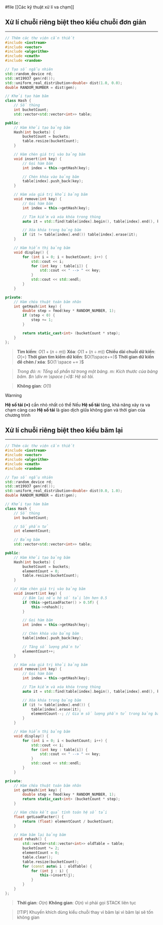 #file [[Các kỹ thuật xử lí va chạm]]

## Xử lí chuỗi riêng biệt theo kiểu chuỗi đơn giản
---
``` cpp
// Thêm các thư viện cần thiết
#include <iostream>
#include <vector>
#include <algorithm>
#include <cmath>
#include <random>

// Tạo số ngẫu nhiên
std::random_device rd;
std::mt19937 gen(rd());
std::uniform_real_distribution<double> dist(1.0, 0.0);
double RANDOM_NUMBER = dist(gen);

// Khởi tạo hàm băm
class Hash {
    // Số thùng
    int bucketCount;
    std::vector<std::vector<int>> table;

public:
    // Hàm khởi tạo bảng băm
    Hash(int buckets) {
        bucketCount = buckets;
        table.resize(bucketCount);
    }

    // Hàm chèn giá trị vào bảng băm
    void insert(int key) {
        // Gọi hàm băm
        int index = this->getHash(key);

        // Chèn khóa vào bảng băm
        table[index].push_back(key);
    }

    // Hàm xóa giá trị khỏi bảng băm
    void remove(int key) {
        // Gọi hàm băm
        int index = this->getHash(key);

        // Tìm kiếm và xóa khóa trong thùng
        auto it = std::find(table[index].begin(), table[index].end(), key);

        // Xóa khóa trong bảng băm
        if (it != table[index].end()) table[index].erase(it);
    }

    // Hàm hiển thị bảng băm
    void display() {
        for (int i = 0; i < bucketCount; i++) {
            std::cout << i;
            for (int key : table[i]) {
                std::cout << " --> " << key;
            }
            std::cout << std::endl;
        }
    }

private:
    // Hàm chứa thuật toán băm nhân
    int getHash(int key) {
        double step = fmod(key * RANDOM_NUMBER, 1);
        if (step < 0) {
            step += 1;
        }

        return static_cast<int> (bucketCount * step);
    }
};
```

> **Tìm kiếm**: $O(1+(n \div m))$
> **Xóa**: $O(1+(n \div m))$
> **Chiều dài chuỗi dữ kiến**: $O(∝)$
> **Thời gian tìm kiếm dữ kiến**: $O(1\space+∝)$
> **Thời gian dữ kiến để chèn / xóa**: $O(1 \space +∝ )$

> _Trong đó:_
> 	_$n$: Tổng số phần tử trong một bảng._
> 	_$m$: Kích thước của bảng băm._
> 	_$n \div m \space (∝)$: Hệ số tải._

> **Không gian**: $O(1)$

> [!WARNING]
> **Hệ số tải (∝)** cần nhỏ nhất có thể
> Nếu **Hệ số tải** tăng, khả năng xảy ra va chạm càng cao
> **Hệ số tải** là giao dịch giữa không gian và thời gian của chương trình

## Xử lí chuỗi riêng biệt theo kiểu băm lại
---
``` cpp
// Thêm các thư viện cần thiết
#include <iostream>
#include <vector>
#include <algorithm>
#include <cmath>
#include <random>

// Tạo số ngẫu nhiên
std::random_device rd;
std::mt19937 gen(rd());
std::uniform_real_distribution<double> dist(0.0, 1.0);
double RANDOM_NUMBER = dist(gen);

// Khởi tạo hàm băm
class Hash {
    // Số thùng
    int bucketCount;

    // Số phần tử
    int elementCount;

    // Bảng băm
    std::vector<std::vector<int>> table;

public:
    // Hàm khởi tạo bảng băm
    Hash(int buckets) {
        bucketCount = buckets;
        elementCount = 0;
        table.resize(bucketCount);
    }

    // Hàm chèn giá trị vào bảng băm
    void insert(int key) {
        // Băm lại nếu hệ số tải lớn hơn 0.5
        if (this->getLoadFacter() > 0.5f) {
            this->rehash();
        }

        // Gọi hàm băm
        int index = this->getHash(key);

        // Chèn khóa vào bảng băm
        table[index].push_back(key);

        // Tăng số lượng phần tử
        elementCount++;
    }

    // Hàm xóa giá trị khỏi bảng băm
    void remove(int key) {
        // Gọi hàm băm
        int index = this->getHash(key);

        // Tìm kiếm và xóa khóa trong thùng
        auto it = std::find(table[index].begin(), table[index].end(), key);

        // Xóa khóa trong bảng băm
        if (it != table[index].end()) {
            table[index].erase(it);
            elementCount--; // Giảm số lượng phần tử trong bảng băm
        }
    }

    // Hàm hiển thị bảng băm
    void display() {
        for (int i = 0; i < bucketCount; i++) {
            std::cout << i;
            for (int key : table[i]) {
                std::cout << " --> " << key;
            }
            std::cout << std::endl;
        }
    }

private:
    // Hàm chứa thuật toán băm nhân
    int getHash(int key) {
        double step = fmod(key * RANDOM_NUMBER, 1);
        return static_cast<int> (bucketCount * step);
    }

    // Hàm chứa kết quả tính toán hệ số tải
    float getLoadFacter() {
        return (float) elementCount / bucketCount;
    }

    // Hàm băm lại bảng băm
    void rehash() {
        std::vector<std::vector<int>> oldTable = table;
        bucketCount *= 2;
        elementCount = 0;
        table.clear();
        table.resize(bucketCount);
        for (const auto& i : oldTable) {
            for (int j : i) {
                this->insert(j);
            }
        }
    }
};
```

> **Thời gian**: $O(n)$
> **Không gian**: $O(n)$ vì phải gọi STACK liên tục

> [!TIP] Khuyến khích dùng kiểu chuỗi thay vì băm lại vì băm lại sẽ tốn không gian


